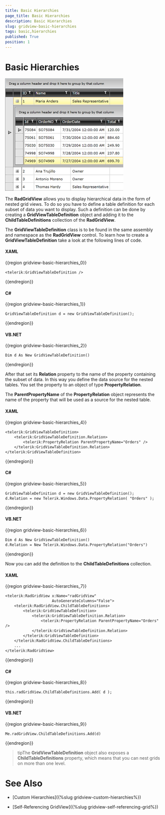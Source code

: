 ```yaml
---
title: Basic Hierarchies
page_title: Basic Hierarchies
description: Basic Hierarchies
slug: gridview-basic-hierarchies
tags: basic,hierarchies
published: True
position: 1
---
```


# Basic Hierarchies

![](images/RadGridView_BasicHierarchies_1.png)

The __RadGridView__ allows you to display hierarchical data in the form of nested grid views. To do so you have to define a table definition for each subset of data you want to display. Such a definition can be done by creating a __GridViewTableDefinition__ object and adding it to the __ChildTableDefinitions__ collection of the __RadGridView__.

The __GridViewTableDefinition__ class is to be found in the same assembly and namespace as the __RadGridView__ control. To learn how to create a __GridViewTableDefinition__ take a look at the following lines of code.

#### __XAML__

{{region gridview-basic-hierarchies_0}}

	<telerik:GridViewTableDefinition />
{{endregion}}

#### __C#__

{{region gridview-basic-hierarchies_1}}

	GridViewTableDefinition d = new GridViewTableDefinition();
{{endregion}}

#### __VB.NET__

{{region gridview-basic-hierarchies_2}}

	Dim d As New GridViewTableDefinition()
{{endregion}}

After that set its __Relation__ property to the name of the property containing the subset of data. In this way you define the data source for the nested tables. You set the property to an object of type __PropertyRelation__.

The __ParentPropertyName__ of the __PropertyRelation__ object represents the name of the property that will be used as a source for the nested table.

#### __XAML__

{{region gridview-basic-hierarchies_4}}

	<telerik:GridViewTableDefinition>
		<telerik:GridViewTableDefinition.Relation>
			<telerik:PropertyRelation ParentPropertyName="Orders" />
		</telerik:GridViewTableDefinition.Relation>
	</telerik:GridViewTableDefinition>
{{endregion}}

#### __C#__

{{region gridview-basic-hierarchies_5}}

	GridViewTableDefinition d = new GridViewTableDefinition();
	d.Relation = new Telerik.Windows.Data.PropertyRelation( "Orders" );
{{endregion}}


#### __VB.NET__

{{region gridview-basic-hierarchies_6}}

	Dim d As New GridViewTableDefinition()
	d.Relation = New Telerik.Windows.Data.PropertyRelation("Orders")
{{endregion}}

Now you can add the definition to the __ChildTableDefinitions__ collection.

#### __XAML__

{{region gridview-basic-hierarchies_7}}

	<telerik:RadGridView x:Name="radGridView"
	                     AutoGenerateColumns="False">
		<telerik:RadGridView.ChildTableDefinitions>
			<telerik:GridViewTableDefinition>
				<telerik:GridViewTableDefinition.Relation>
					<telerik:PropertyRelation ParentPropertyName="Orders" />
				</telerik:GridViewTableDefinition.Relation>
			</telerik:GridViewTableDefinition>
		</telerik:RadGridView.ChildTableDefinitions>
		...
	</telerik:RadGridView>
{{endregion}}


#### __C#__

{{region gridview-basic-hierarchies_8}}

	this.radGridView.ChildTableDefinitions.Add( d );
{{endregion}}

#### __VB.NET__

{{region gridview-basic-hierarchies_9}}

	Me.radGridView.ChildTableDefinitions.Add(d)
{{endregion}}

>tipThe __GridViewTableDefinition__ object also exposes a __ChildTableDefinitions__ property, which means that you can nest grids on more than one level.

# See Also

 * [Custom Hierarchies]({%slug gridview-custom-hierarchies%})

 * [Self-Referencing GridView]({%slug gridview-self-referencing-grid%})
